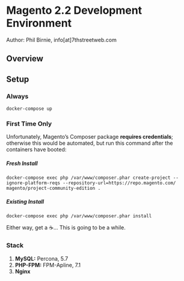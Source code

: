 Magento 2.2 Development Environment
====================================

Author: Phil Birnie, info[at]7thstreetweb.com

## Overview

## Setup

### Always
`docker-compose up`

### First Time Only
Unfortunately, Magento’s Composer package **requires credentials**; otherwise this would be automated, but run this command after the containers have booted:  <br />

##### Fresh Install

`docker-compose exec php /var/www/composer.phar create-project --ignore-platform-reqs --repository-url=https://repo.magento.com/ magento/project-community-edition .`

##### Existing Install

`docker-compose exec php /var/www/composer.phar install`

 Either way, get a ☕... This is going to be a while.


### Stack

1. **MySQL:** Percona, 5.7
2. **PHP-FPM:** FPM-Apline, 7.1
2. **Nginx** 
